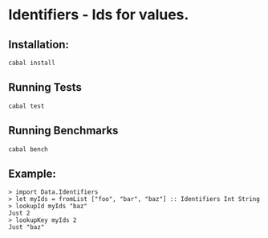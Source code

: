 Identifiers - Ids for values.
=============================

Installation:
-------------

    cabal install

Running Tests
-------------

    cabal test

Running Benchmarks
------------------

    cabal bench

Example:
--------

    > import Data.Identifiers
    > let myIds = fromList ["foo", "bar", "baz"] :: Identifiers Int String
    > lookupId myIds "baz"
    Just 2
    > lookupKey myIds 2
    Just "baz"

